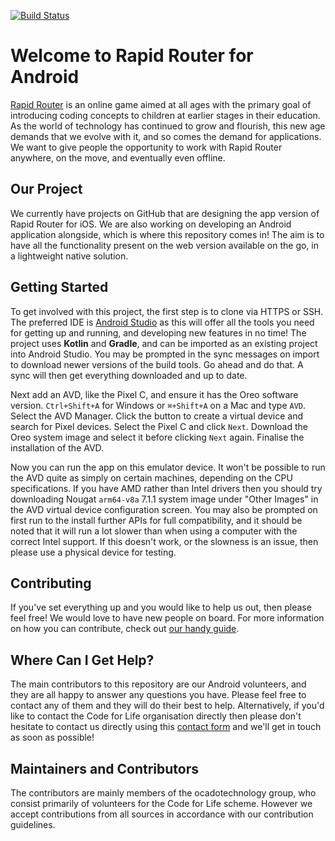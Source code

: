 [![Build Status](https://travis-ci.org/ocadotechnology/rapid-router-android.svg?branch=master)](https://travis-ci.org/ocadotechnology/rapid-router-android)

# Welcome to Rapid Router for Android
[Rapid Router](https://www.codeforlife.education/rapidrouter/) is an online game aimed at all ages with the primary goal of introducing coding concepts to children at earlier stages in their education. As the world of technology has continued to grow and flourish, this new age demands that we evolve with it, and so comes the demand for applications. We want to give people the opportunity to work with Rapid Router anywhere, on the move, and eventually even offline.

## Our Project
We currently have projects on GitHub that are designing the app version of Rapid Router for iOS. We are also working on developing an Android application alongside, which is where this repository comes in! The aim is to have all the functionality present on the web version available on the go, in a lightweight native solution.

## Getting Started
To get involved with this project, the first step is to clone via HTTPS or SSH. The preferred IDE is [Android Studio](https://developer.android.com/studio/index.html) as this will offer all the tools you need for getting up and running, and developing new features in no time! The project uses **Kotlin** and **Gradle**, and can be imported as an existing project into Android Studio. You may be prompted in the sync messages on import to download newer versions of the build tools. Go ahead and do that. A sync will then get everything downloaded and up to date.

Next add an AVD, like the Pixel C, and ensure it has the Oreo software version. `Ctrl+Shift+A` for Windows or `⌘+Shift+A` on a Mac and type `AVD`. Select the AVD Manager. Click the button to create a virtual device and search for Pixel devices. Select the Pixel C and click `Next`. Download the Oreo system image and select it before clicking `Next` again. Finalise the installation of the AVD.

Now you can run the app on this emulator device. It won't be possible to run the AVD quite as simply on certain machines, depending on the CPU specifications. If you have AMD rather than Intel drivers then you should try downloading Nougat `arm64-v8a` 7.1.1 system image under "Other Images" in the AVD virtual device configuration screen. You may also be prompted on first run to the install further APIs for full compatibility, and it should be noted that it will run a lot slower than when using a computer with the correct Intel support. If this doesn't work, or the slowness is an issue, then please use a physical device for testing.

## Contributing
If you've set everything up and you would like to help us out, then please feel free! We would love to have new people on board. For more information on how you can contribute, check out [our handy guide](https://github.com/ocadotechnology/rapid-router-android/blob/master/Contributing.md).

## Where Can I Get Help?
The main contributors to this repository are our Android volunteers, and they are all happy to answer any questions you have. Please feel free to contact any of them and they will do their best to help. Alternatively, if you'd like to contact the Code for Life organisation directly then please don't hesitate to contact us directly using this [contact form](https://www.codeforlife.education/help/#contact) and we'll get in touch as soon as possible!

## Maintainers and Contributors
The contributors are mainly members of the ocadotechnology group, who consist primarily of volunteers for the Code for Life scheme. However we accept contributions from all sources in accordance with our contribution guidelines.
